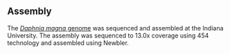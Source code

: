 Assembly
--------

The [*Daphnia magna*
genome](https://wiki.cgb.indiana.edu/display/magna/Daphnia+magna+Genome)
was sequenced and assembled at the Indiana University. The assembly was
sequenced to 13.0x coverage using 454 technology and assembled using
Newbler.
